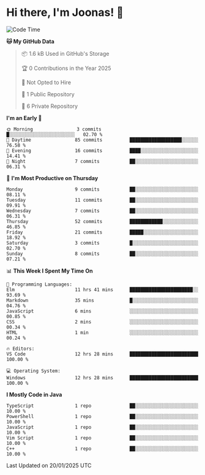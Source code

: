 <!--<a href="https://github.com/anuraghazra/github-readme-stats">
  <img align="center" height=200 src="https://readme-stats-git-main-joonas45s-projects.vercel.app/api?username=Joonas45&hide=stars&show_icons=true&theme=monokai" />
</a>
<a href="">
  <img align="center" width=300 src="https://readme-stats-git-main-joonas45s-projects.vercel.app/api/top-langs?username=Joonas45&theme=monokai&layout=compact" />
</a>-->
<!--
<a href="">
  <img align="center" height=125 width=600 src="https://readme-stats-git-main-joonas45s-projects.vercel.app/api/wakatime?username=Joonas45&theme=monokai&layout=compact" />
</a>
-->

# Hi there, I'm Joonas! :wave:


<!--START_SECTION:waka-->
![Code Time](http://img.shields.io/badge/Code%20Time-180%20hrs%2032%20mins-blue)

**🐱 My GitHub Data** 

> 📦 1.6 kB Used in GitHub's Storage 
 > 
> 🏆 0 Contributions in the Year 2025
 > 
> 🚫 Not Opted to Hire
 > 
> 📜 1 Public Repository 
 > 
> 🔑 6 Private Repository 
 > 
**I'm an Early 🐤** 

```text
🌞 Morning                3 commits           █░░░░░░░░░░░░░░░░░░░░░░░░   02.70 % 
🌆 Daytime                85 commits          ███████████████████░░░░░░   76.58 % 
🌃 Evening                16 commits          ████░░░░░░░░░░░░░░░░░░░░░   14.41 % 
🌙 Night                  7 commits           ██░░░░░░░░░░░░░░░░░░░░░░░   06.31 % 
```
📅 **I'm Most Productive on Thursday** 

```text
Monday                   9 commits           ██░░░░░░░░░░░░░░░░░░░░░░░   08.11 % 
Tuesday                  11 commits          ██░░░░░░░░░░░░░░░░░░░░░░░   09.91 % 
Wednesday                7 commits           ██░░░░░░░░░░░░░░░░░░░░░░░   06.31 % 
Thursday                 52 commits          ████████████░░░░░░░░░░░░░   46.85 % 
Friday                   21 commits          █████░░░░░░░░░░░░░░░░░░░░   18.92 % 
Saturday                 3 commits           █░░░░░░░░░░░░░░░░░░░░░░░░   02.70 % 
Sunday                   8 commits           ██░░░░░░░░░░░░░░░░░░░░░░░   07.21 % 
```


📊 **This Week I Spent My Time On** 

```text
💬 Programming Languages: 
Elm                      11 hrs 41 mins      ███████████████████████░░   93.69 % 
Markdown                 35 mins             █░░░░░░░░░░░░░░░░░░░░░░░░   04.76 % 
JavaScript               6 mins              ░░░░░░░░░░░░░░░░░░░░░░░░░   00.85 % 
CSS                      2 mins              ░░░░░░░░░░░░░░░░░░░░░░░░░   00.34 % 
HTML                     1 min               ░░░░░░░░░░░░░░░░░░░░░░░░░   00.24 % 

🔥 Editors: 
VS Code                  12 hrs 28 mins      █████████████████████████   100.00 % 

💻 Operating System: 
Windows                  12 hrs 28 mins      █████████████████████████   100.00 % 
```

**I Mostly Code in Java** 

```text
TypeScript               1 repo              ██░░░░░░░░░░░░░░░░░░░░░░░   10.00 % 
PowerShell               1 repo              ██░░░░░░░░░░░░░░░░░░░░░░░   10.00 % 
JavaScript               1 repo              ██░░░░░░░░░░░░░░░░░░░░░░░   10.00 % 
Vim Script               1 repo              ██░░░░░░░░░░░░░░░░░░░░░░░   10.00 % 
C++                      1 repo              ██░░░░░░░░░░░░░░░░░░░░░░░   10.00 % 
```




 Last Updated on 20/01/2025 UTC
<!--END_SECTION:waka-->
